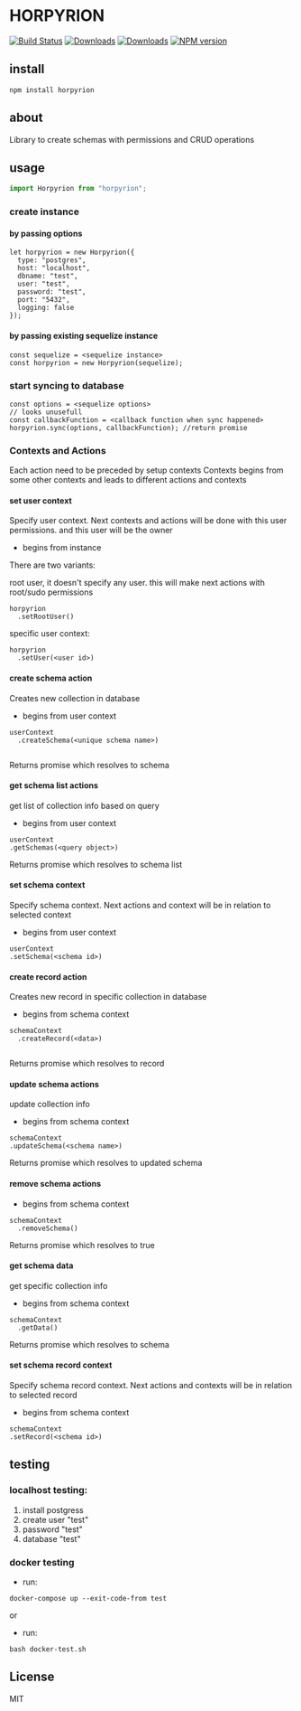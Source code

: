 # HORPYRION

[![Build Status](https://travis-ci.org/uhlryk/horpyrion.svg)](https://travis-ci.org/uhlryk/horpyrion)
[![Downloads](https://img.shields.io/npm/dt/horpyrion.svg)](https://www.npmjs.com/package/horpyrion)
[![Downloads](https://img.shields.io/npm/dm/horpyrion.svg)](https://www.npmjs.com/package/horpyrion)
[![NPM version](https://img.shields.io/npm/v/horpyrion.svg)](https://www.npmjs.com/package/horpyrion)

## install

```
npm install horpyrion
```

## about

Library to create schemas with permissions and CRUD operations

## usage

```javascript
import Horpyrion from "horpyrion";
```

### create instance 

#### by passing options

```
let horpyrion = new Horpyrion({
  type: "postgres",
  host: "localhost",
  dbname: "test",
  user: "test",
  password: "test",
  port: "5432",
  logging: false
});
```

#### by passing existing sequelize instance

```
const sequelize = <sequelize instance>
const horpyrion = new Horpyrion(sequelize);
```

### start syncing to database

```
const options = <sequelize options>
// looks unusefull
const callbackFunction = <callback function when sync happened>
horpyrion.sync(options, callbackFunction); //return promise
```

### Contexts and Actions

Each action need to be preceded by setup contexts
Contexts begins from some other contexts and leads to different actions and contexts

#### set user context

Specify user context. Next contexts and actions will be done with this user permissions. and this user will be the owner

 * begins from instance

There are two variants:

root user, it doesn't specify any user. this will make next actions with root/sudo permissions

```
horpyrion
  .setRootUser() 
```

specific user context:

```
horpyrion
  .setUser(<user id>)
```  

#### create schema action

Creates new collection in database

 * begins from user context

```
userContext
  .createSchema(<unique schema name>)
  
```

Returns promise which resolves to schema 

#### get schema list actions

get list of collection info based on query

 * begins from user context
 
```
userContext
.getSchemas(<query object>)
```

Returns promise which resolves to schema list

#### set schema context

Specify schema context. Next actions and context will be in relation to selected context 

 * begins from user context
 
```
userContext
.setSchema(<schema id>)
```

#### create record action

Creates new record in specific collection in database

 * begins from schema context

```
schemaContext
  .createRecord(<data>)
  
```

Returns promise which resolves to record 

#### update schema actions

update collection info

 * begins from schema context
 
```
schemaContext
.updateSchema(<schema name>)
```

Returns promise which resolves to updated schema 

#### remove schema actions

 * begins from schema context
 
```
schemaContext
  .removeSchema()
```

Returns promise which resolves to true 

#### get schema data

get specific collection info

 * begins from schema context
 
```
schemaContext
  .getData()
```

Returns promise which resolves to schema 

#### set schema record context

Specify schema record context. Next actions and contexts will be in relation to selected record

 * begins from schema context
 
```
schemaContext
.setRecord(<schema id>)
```



## testing

### localhost testing:
1. install postgress 
1. create user "test"
1. password "test"
1. database "test"

### docker testing
 - run:
```
docker-compose up --exit-code-from test
```

or

 - run:
```
bash docker-test.sh
```
## License

MIT
